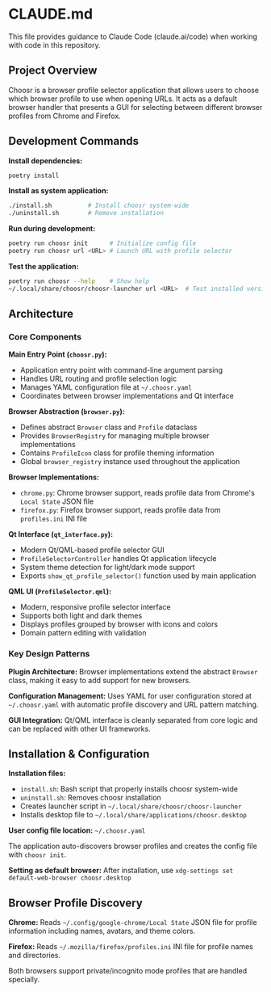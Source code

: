 # CLAUDE.md

This file provides guidance to Claude Code (claude.ai/code) when working with code in this repository.

## Project Overview

Choosr is a browser profile selector application that allows users to choose which browser profile to use when opening URLs. It acts as a default browser handler that presents a GUI for selecting between different browser profiles from Chrome and Firefox.

## Development Commands

**Install dependencies:**
```bash
poetry install
```

**Install as system application:**
```bash
./install.sh          # Install choosr system-wide
./uninstall.sh        # Remove installation
```

**Run during development:**
```bash
poetry run choosr init      # Initialize config file
poetry run choosr url <URL> # Launch URL with profile selector
```

**Test the application:**
```bash
poetry run choosr --help    # Show help
~/.local/share/choosr/choosr-launcher url <URL>  # Test installed version
```

## Architecture

### Core Components

**Main Entry Point (`choosr.py`):**
- Application entry point with command-line argument parsing
- Handles URL routing and profile selection logic
- Manages YAML configuration file at `~/.choosr.yaml`
- Coordinates between browser implementations and Qt interface

**Browser Abstraction (`browser.py`):**
- Defines abstract `Browser` class and `Profile` dataclass
- Provides `BrowserRegistry` for managing multiple browser implementations
- Contains `ProfileIcon` class for profile theming information
- Global `browser_registry` instance used throughout the application

**Browser Implementations:**
- `chrome.py`: Chrome browser support, reads profile data from Chrome's `Local State` JSON file
- `firefox.py`: Firefox browser support, reads profile data from `profiles.ini` INI file

**Qt Interface (`qt_interface.py`):**
- Modern Qt/QML-based profile selector GUI
- `ProfileSelectorController` handles Qt application lifecycle
- System theme detection for light/dark mode support
- Exports `show_qt_profile_selector()` function used by main application

**QML UI (`ProfileSelector.qml`):**
- Modern, responsive profile selector interface
- Supports both light and dark themes
- Displays profiles grouped by browser with icons and colors
- Domain pattern editing with validation

### Key Design Patterns

**Plugin Architecture:** Browser implementations extend the abstract `Browser` class, making it easy to add support for new browsers.

**Configuration Management:** Uses YAML for user configuration stored at `~/.choosr.yaml` with automatic profile discovery and URL pattern matching.

**GUI Integration:** Qt/QML interface is cleanly separated from core logic and can be replaced with other UI frameworks.

## Installation & Configuration

**Installation files:**
- `install.sh`: Bash script that properly installs choosr system-wide
- `uninstall.sh`: Removes choosr installation
- Creates launcher script in `~/.local/share/choosr/choosr-launcher`
- Installs desktop file to `~/.local/share/applications/choosr.desktop`

**User config file location:** `~/.choosr.yaml`

The application auto-discovers browser profiles and creates the config file with `choosr init`.

**Setting as default browser:** After installation, use `xdg-settings set default-web-browser choosr.desktop`

## Browser Profile Discovery

**Chrome:** Reads `~/.config/google-chrome/Local State` JSON file for profile information including names, avatars, and theme colors.

**Firefox:** Reads `~/.mozilla/firefox/profiles.ini` INI file for profile names and directories.

Both browsers support private/incognito mode profiles that are handled specially.